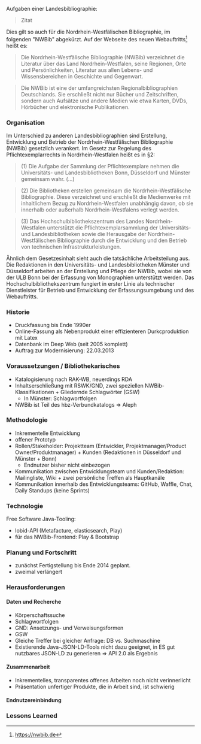 Aufgaben einer Landesbibliographie:

 > Zitat

Dies gilt so auch für die Nordrhein-Westfälischen Bibliographie, im folgenden "NWBib" abgekürzt. Auf der Webseite des neuen Webauftritts[^1] heißt es:

> Die Nordrhein-Westfälische Bibliographie (NWBib) verzeichnet die Literatur über das Land Nordrhein-Westfalen, seine Regionen, Orte und Persönlichkeiten, Literatur aus allen Lebens- und Wissensbereichen in Geschichte und Gegenwart.

> Die NWBib ist eine der umfangreichsten Regionalbibliographien Deutschlands. Sie erschließt nicht nur Bücher und Zeitschriften, sondern auch Aufsätze und andere Medien wie etwa Karten, DVDs, Hörbücher und elektronische Publikationen. 

### Organisation

Im Unterschied zu anderen Landesbibliographien sind Erstellung, Entwicklung und Betrieb der Nordrhein-Westfälischen Bibliographie (NWBib) gesetzlich verankert. Im Gesetz zur Regelung des Pflichtexemplarrechts in Nordrhein-Westfalen heißt es in §2:

> (1) Die Aufgabe der Sammlung der Pflichtexemplare nehmen die Universitäts- und Landesbibliotheken Bonn, Düsseldorf und Münster gemeinsam wahr. (...)

> (2) Die Bibliotheken erstellen gemeinsam die Nordrhein-Westfälische Bibliographie. Diese verzeichnet und erschließt die Medienwerke mit inhaltlichem Bezug zu Nordrhein-Westfalen unabhängig davon, ob sie innerhalb oder außerhalb Nordrhein-Westfalens verlegt werden.
 
> (3) Das Hochschulbibliothekszentrum des Landes Nordrhein-Westfalen unterstützt die Pflichtexemplarsammlung der Universitäts- und Landesbibliotheken sowie die Herausgabe der Nordrhein-Westfälischen Bibliographie durch die Entwicklung und den Betrieb von technischen Infrastrukturleistungen.

Ähnlich dem Gesetzesinhalt sieht auch die tatsächliche Arbeitsteilung aus. Die Redaktionen in den Universitäts- und Landesbibliotheken Münster und Düsseldorf arbeiten an der Erstellung und Pflege der NWBib, wobei sie von der ULB Bonn bei der Erfassung von Monographien unterstützt werden. Das Hochschulbibliothekszentrum fungiert in erster Linie als technischer Dienstleister für Betrieb und Entwicklung der Erfassungsumgebung und des Webauftritts.

### Historie

- Druckfassung bis Ende 1990er
- Online-Fassung als Nebenprodukt einer effizienteren Durkcproduktion mit Latex
- Datenbank im Deep Web (seit 2005 komplett)
- Auftrag zur Modernisierung: 22.03.2013

### Voraussetzungen / Bibliothekarisches

- Katalogisierung nach RAK-WB, neuerdings RDA
- Inhaltserschließung mit RSWK/GND, zwei speziellen NWBib-Klassifikationen + Gliedernde Schlagwörter (GSW)
  - In Münster: Schlagwortfolgen
- NWBib ist Teil des hbz-Verbundkatalogs => Aleph


### Methodologie

- Inkrementelle Entwicklung
- offener Prototyp
- Rollen/Stakeholder: Projektteam (Entwickler, Projektmanager/Product Owner/Produktmanager) + Kunden (Redaktionen in Düsseldorf und Münster + Bonn)
  - Endnutzer bisher nicht einbezogen
- Kommunikation zwischen Entwicklungsteam und Kunden/Redaktion: Mailingliste, Wiki + zwei persönliche Treffen als Hauptkanäle
- Kommunikation innerhalb des Entwicklungsteams: GitHub, Waffle, Chat, Daily Standups (keine Sprints)

### Technologie

Free Software Java-Tooling:
- lobid-API (Metafacture, elasticsearch, Play)
- für das NWBib-Frontend: Play & Bootstrap 

### Planung und Fortschritt

- zunächst Fertigstellung bis Ende 2014 geplant.
- zweimal verlängert

### Herausforderungen
 
#### Daten und Recherche
 
 - Körperschaftssuche
 - Schlagwortfolgen
 - GND: Ansetzungs- und Verweisungsformen
 - GSW
 - Gleiche Treffer bei gleicher Anfrage: DB vs. Suchmaschine
 - Existierende Java-JSON-LD-Tools nicht dazu geeignet, in ES gut nutzbares JSON-LD zu generieren => API 2.0 als Ergebnis

#### Zusammenarbeit

- Inkrementelles, transparentes offenes Arbeiten noch nicht verinnerlicht
- Präsentation unfertiger Produkte, die in Arbeit sind, ist schwierig
 

#### Endnutzereinbindung

### Lessons Learned



[^1]: https://nwbib.de